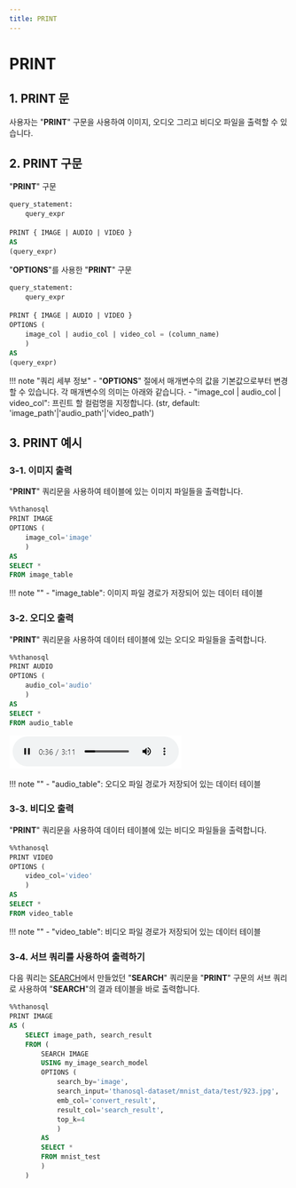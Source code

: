 ```yaml
---
title: PRINT
---
```


# __PRINT__

## __1. PRINT 문__

사용자는 "__PRINT__" 구문을 사용하여 이미지, 오디오 그리고 비디오 파일을 출력할 수 있습니다.

## __2. PRINT 구문__

"__PRINT__" 구문

```sql
query_statement:
    query_expr

PRINT { IMAGE | AUDIO | VIDEO }
AS
(query_expr)
```

"__OPTIONS__"를 사용한 "__PRINT__" 구문

```sql
query_statement:
    query_expr

PRINT { IMAGE | AUDIO | VIDEO }
OPTIONS (
    image_col | audio_col | video_col = (column_name)
    )
AS
(query_expr)
```

!!! note "쿼리 세부 정보"
    - "__OPTIONS__" 절에서 매개변수의 값을 기본값으로부터 변경할 수 있습니다. 각 매개변수의 의미는 아래와 같습니다.
        - "image_col | audio_col | video_col": 프린트 할 컬럼명을 지정합니다. (str, default: 'image_path'|'audio_path'|'video_path')

## __3. PRINT 예시__

### __3-1. 이미지 출력__

"__PRINT__" 쿼리문을 사용하여 테이블에 있는 이미지 파일들을 출력합니다.

```sql
%%thanosql
PRINT IMAGE
OPTIONS (
    image_col='image'
    )
AS
SELECT *
FROM image_table
```

!!! note ""
    - "image_table": 이미지 파일 경로가 저장되어 있는 데이터 테이블

### __3-2. 오디오 출력__

"__PRINT__" 쿼리문을 사용하여 데이터 테이블에 있는 오디오 파일들을 출력합니다.

```sql
%%thanosql
PRINT AUDIO
OPTIONS (
    audio_col='audio'
    )
AS
SELECT *
FROM audio_table
```

[![IMAGE](../../../img/thanosql_syntax/query/PRINT/PRINT_img1.png)](../../../img/thanosql_syntax/query/PRINT/PRINT_img1.png)

!!! note ""
    - "audio_table": 오디오 파일 경로가 저장되어 있는 데이터 테이블


### __3-3. 비디오 출력__

"__PRINT__" 쿼리문을 사용하여 데이터 테이블에 있는 비디오 파일들을 출력합니다.

```sql
%%thanosql
PRINT VIDEO
OPTIONS (
    video_col='video'
    )
AS
SELECT *
FROM video_table
```

!!! note ""
    - "video_table": 비디오 파일 경로가 저장되어 있는 데이터 테이블

### __3-4. 서브 쿼리를 사용하여 출력하기__

다음 쿼리는 [SEARCH](../SEARCH_SYNTAX)에서 만들었던 "__SEARCH__" 쿼리문을 "__PRINT__" 구문의 서브 쿼리로 사용하여 "__SEARCH__"의 결과 테이블을 바로 출력합니다.

```sql
%%thanosql
PRINT IMAGE 
AS (
    SELECT image_path, search_result 
    FROM (
        SEARCH IMAGE 
        USING my_image_search_model 
        OPTIONS (
            search_by='image',
            search_input='thanosql-dataset/mnist_data/test/923.jpg',
            emb_col='convert_result',
            result_col='search_result',
            top_k=4
            )
        AS
        SELECT *
        FROM mnist_test
        )
    )
```